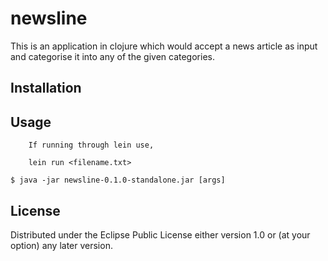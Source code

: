 # newsline

This is an application in clojure which would accept a news article as input and categorise it into any of the given categories.

## Installation


## Usage

		If running through lein use,

		lein run <filename.txt>

    $ java -jar newsline-0.1.0-standalone.jar [args]

## License

Distributed under the Eclipse Public License either version 1.0 or (at
your option) any later version.
